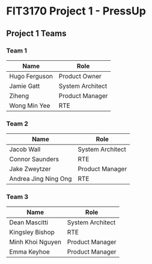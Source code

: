 # FIT3170 Project 1 - PressUp

## Project 1 Teams
### Team 1
| Name | Role |
| - | - |
| Hugo Ferguson | Product Owner |
| Jamie Gatt | System Architect |
| Ziheng | Product Manager |
| Wong Min Yee | RTE |

### Team 2
| Name | Role |
| - | - |
| Jacob Wall | System Architect | 
| Connor Saunders | RTE	| 
| Jake Zweytzer | Product Manager | jzwe0ad001@student.monash.edu |
| Andrea Jing Ning Ong | RTE |

### Team 3
| Name | Role |
| - | - |
| Dean Mascitti | System Architect |
| Kingsley Bishop | RTE |
| Minh Khoi Nguyen | Product Manager |
| Emma Keyhoe | Product Manager |